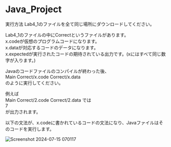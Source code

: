 # Java_Project
実行方法
Lab4_1のファイルを全て同じ場所にダウンロードしてください。  

Lab4_1のファイルの中にCorrectというファイルがあります。  
 x.codeが仮想のプログラムコードになります。  
 x.dataが対応するコードのデータになります。  
 x.expectedが実行されたコードの期待されている出力です。(xにはすべて同じ数字が入ります。)  
 
Javaのコードファイルのコンパイルが終わった後、  
 Main Correct/x.code Correct/x.data  
のように実行してください。  

例えば  
 Main Correct/2.code Correct/2.data
では  
 7  
が出力されます。  

以下の文法が、x.codeに書かれているコードの文法になり、Javaファイルはそのコードを実行します。  

![Screenshot 2024-07-15 070117](https://github.com/user-attachments/assets/ac5dfdce-5209-4ceb-9077-76531963c1ed)
